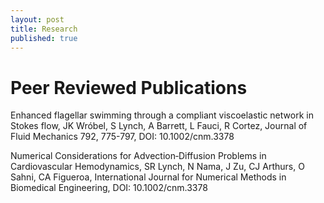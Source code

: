 ```yaml
---
layout: post
title: Research
published: true
---
```

# Peer Reviewed Publications

Enhanced flagellar swimming through a compliant viscoelastic network in Stokes flow, JK Wróbel, S Lynch, A Barrett, L Fauci, R Cortez, Journal of Fluid Mechanics 792, 775-797, DOI: 10.1002/cnm.3378

Numerical Considerations for Advection‐Diffusion Problems in Cardiovascular Hemodynamics, SR Lynch, N Nama, J Zu, CJ Arthurs, O Sahni, CA Figueroa, International Journal for Numerical Methods in Biomedical Engineering, DOI: 10.1002/cnm.3378

